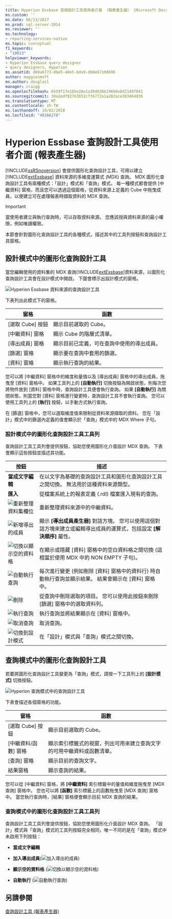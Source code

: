 ```yaml
---
title: Hyperion Essbase 查詢設計工具使用者介面 （報表產生器） |Microsoft Docs
ms.custom: ''
ms.date: 06/13/2017
ms.prod: sql-server-2014
ms.reviewer: ''
ms.technology:
- reporting-services-native
ms.topic: conceptual
f1_keywords:
- "10013"
helpviewer_keywords:
- Hyperion Essbase query designer
- query designers, Hyperion
ms.assetid: d89a6773-dbe5-48e5-bda9-db0e67100696
author: maggiesmsft
ms.author: douglasl
manager: craigg
ms.openlocfilehash: 6559f17e1bbe28e1a30d636b196b6e8d21497041
ms.sourcegitcommit: 3da2edf82763852cff6772a1a282ace3034b4936
ms.translationtype: MT
ms.contentlocale: zh-TW
ms.lasthandoff: 10/02/2018
ms.locfileid: "48166278"
---
```

# <a name="hyperion-essbase-query-designer-user-interface-report-builder"></a>Hyperion Essbase 查詢設計工具使用者介面 (報表產生器)
  [!INCLUDE[ssRSnoversion](../includes/ssrsnoversion-md.md)] 會提供圖形化查詢設計工具，可用以建立 [!INCLUDE[extEssbase](../includes/extessbase-md.md)] 資料來源的多維度運算式 (MDX) 查詢。 MDX 圖形化查詢設計工具有兩種模式：「設計」模式和「查詢」模式。 每一種模式都會提供 [中繼資料] 窗格，而且您可以透過這個窗格，從資料來源上定義的 Cube 中拖曳成員，以便建立可在處理報表時擷取資料的 MDX 查詢。  
  
> [!IMPORTANT]  
>  當使用者建立與執行查詢時，可以存取資料來源。 您應該授與資料來源的最小權限，例如唯讀權限。  
  
 本節會針對圖形化查詢設計工具的各種模式，描述其中的工具列按鈕和查詢設計工具窗格。  
  
## <a name="graphical-query-designer-in-design-mode"></a>設計模式中的圖形化查詢設計工具  
 當您編輯使用的資料集的 MDX 查詢[!INCLUDE[extEssbase](../includes/extessbase-md.md)]資料來源，以圖形化查詢設計工具會在設計模式中開啟。 下圖會標示出設計模式的窗格。  
  
 ![Hyperion Essbase 資料來源的查詢設計工具](media/rsqd-dshyperionessbase-mdx-designmode.gif "Hyperion Essbase 資料來源的查詢設計工具")  
  
 下表列出此模式下的窗格。  
  
|窗格|函數|  
|----------|--------------|  
|[選取 Cube] 按鈕|顯示目前選取的 Cube。|  
|[中繼資料] 窗格|顯示 Cube 的階層式清單。|  
|[導出成員] 窗格|顯示目前已定義，可在查詢中使用的導出成員。|  
|[篩選] 窗格|顯示要在查詢中套用的篩選。|  
|[資料] 窗格|顯示執行查詢的結果。|  
  
 您可以將 [中繼資料] 窗格中的維度和量值以及 [導出成員] 窗格中的導出成員，拖曳至 [資料] 窗格中。 如果工具列上的 **[自動執行]** 切換按鈕為開啟狀態，則每次您將物件放到 [資料] 窗格中時，查詢設計工具便會執行查詢。 如果 **[自動執行]** 為關閉狀態，則當您對 [資料] 窗格進行變更時，查詢設計工具不會執行查詢。 您可以使用工具列上的 **[執行]** 按鈕，以手動方式執行查詢。  
  
 在 [篩選] 窗格中，您可以選取維度值來限制從資料來源擷取的資料。 您在「設計」模式中的篩選內定義的值會顯示於「查詢」模式中的 MDX Where 子句。  
  
### <a name="toolbar-for-the-graphical-query-designer-in-design-mode-toolbar"></a>設計模式中的圖形化查詢設計工具工具列  
 查詢設計工具工具列會提供按鈕，協助您使用圖形化介面設計 MDX 查詢。 下表會顯示這些按鈕並描述其功能。  
  
|按鈕|描述|  
|------------|-----------------|  
|**當成文字編輯**|在以文字為基礎的查詢設計工具和圖形化查詢設計工具之間切換。 無法用於這種資料來源類型。|  
|**匯入**|從檔案系統上的報表定義 (.rdl) 檔案匯入現有的查詢。|  
|![重新整理資料集欄位](media/rsqdicon-refreshfields.gif "重新整理資料集欄位")|重新整理資料來源中的中繼資料。|  
|![新增導出的成員](../analysis-services/media/rsqdicon-addcalculatedmember.gif "新增導出的成員")|顯示 **[導出成員產生器]** 對話方塊。 您可以使用這個對話方塊來建立或編輯導出成員的運算式，包括設定 **[解決順序]** 屬性。|  
|![切換以顯示空的資料格](../analysis-services/media/rsqdicon-showemptycells.gif "切換以顯示空的資料格")|在顯示或隱藏 [資料] 窗格中的空白資料格之間切換 (這相當於使用 MDX 中的 NON EMPTY 子句)。|  
|![自動執行查詢](../analysis-services/media/rsqdicon-autoexecute.gif "自動執行查詢")|每次進行變更 (例如刪除 [資料] 窗格中的資料行) 時自動執行查詢並顯示結果。 結果會顯示在 [資料] 窗格中。|  
|![刪除](../analysis-services/media/rsqdicon-delete.gif "刪除")|從查詢中刪除選取的項目。 您可以使用此按鈕來刪除 [篩選] 窗格中的選取資料列。|  
|![執行查詢](../analysis-services/media/rsqdicon-run.gif "執行查詢")|執行查詢並將結果顯示在 [資料] 窗格中。|  
|![取消查詢](../analysis-services/media/rsqdicon-cancel.gif "取消查詢")|取消查詢。|  
|![切換到設計模式](../analysis-services/media/rsqdicon-designmode.gif "切換到設計模式")|在「設計」模式與「查詢」模式之間切換。|  
  
## <a name="graphical-query-designer-in-query-mode"></a>查詢模式中的圖形化查詢設計工具  
 若要將圖形化查詢設計工具變更為「查詢」模式，請按一下工具列上的 **[設計模式]** 切換按鈕。  
  
 ![Hyperion 查詢模式中的查詢設計工具](media/rsqd-hyperionessbase-mdx-querymode.gif "Hyperion 查詢模式中的查詢設計工具")  
  
 下表會描述各個窗格的功能。  
  
|窗格|函數|  
|----------|--------------|  
|[選取 Cube] 按鈕|顯示目前選取的 Cube。|  
|[中繼資料/函數] 窗格|顯示索引標籤式的視窗，列出可用來建立查詢文字的可用中繼資料或函數清單。|  
|[查詢] 窗格|顯示目前的查詢文字。|  
|結果窗格|顯示查詢的結果。|  
  
 您可以從 [中繼資料] 窗格，將 **[中繼資料]** 索引標籤中的量值和維度拖曳至 [MDX 查詢] 窗格中。 您也可以將 **[函數]** 索引標籤上的函數拖曳至 [MDX 查詢] 窗格中。 當您執行查詢時，[結果] 窗格便會顯示目前 MDX 查詢的結果。  
  
### <a name="toolbar-for-the-graphical-query-designer-in-query-mode"></a>查詢模式中的圖形化查詢設計工具工具列  
 查詢設計工具工具列會提供按鈕，協助您使用圖形化介面設計 MDX 查詢。 「設計」模式與「查詢」模式的工具列按鈕完全相同，唯一不同的是在「查詢」模式中未啟用下列按鈕：  
  
-   **當成文字編輯**  
  
-   **加入導出成員**(![加入導出的成員](../analysis-services/media/rsqdicon-addcalculatedmember.gif "加入導出的成員"))  
  
-   **顯示空的資料格** (![切換以顯示空的資料格](../analysis-services/media/rsqdicon-showemptycells.gif "切換以顯示空的資料格"))  
  
-   **自動執行** (![自動執行查詢](../analysis-services/media/rsqdicon-autoexecute.gif "自動執行查詢"))  
  
## <a name="see-also"></a>另請參閱  
 [查詢設計工具 &#40;報表產生器&#41;](../../2014/reporting-services/query-designers-report-builder.md)  
  
  
